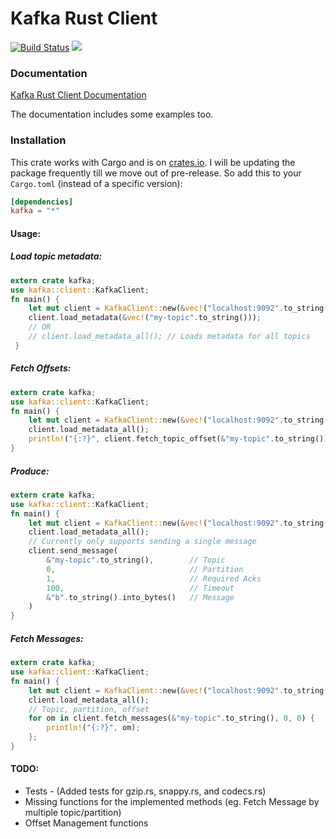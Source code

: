 # Kafka Rust Client

[![Build Status](https://travis-ci.org/spicavigo/kafka-rust.svg?branch=master)](https://travis-ci.org/spicavigo/kafka-rust) [![](http://meritbadge.herokuapp.com/kafka)](https://crates.io/crates/kafka)

### Documentation

[Kafka Rust Client Documentation](http://fauzism.co/rustdoc/kafka/index.html)

The documentation includes some examples too.


### Installation

This crate works with Cargo and is on [crates.io](https://crates.io/crates/kafka). I will be updating the package frequently till we move out of pre-release. So add this to your `Cargo.toml` (instead of a specific version):

```toml
[dependencies]
kafka = "*"
```

#### Usage:

##### Load topic metadata:

```rust
extern crate kafka;
use kafka::client::KafkaClient;
fn main() {
    let mut client = KafkaClient::new(&vec!("localhost:9092".to_string()));
    client.load_metadata(&vec!("my-topic".to_string()));
    // OR
    // client.load_metadata_all(); // Loads metadata for all topics
 }
```
##### Fetch Offsets:

```rust
extern crate kafka;
use kafka::client::KafkaClient;
fn main() {
    let mut client = KafkaClient::new(&vec!("localhost:9092".to_string()));
    client.load_metadata_all();
    println!("{:?}", client.fetch_topic_offset(&"my-topic".to_string()));
}
```
##### Produce:

```rust
extern crate kafka;
use kafka::client::KafkaClient;
fn main() {
    let mut client = KafkaClient::new(&vec!("localhost:9092".to_string()));
    client.load_metadata_all();
    // Currently only supports sending a single message
    client.send_message(
        &"my-topic".to_string(),        // Topic
        0,                              // Partition
        1,                              // Required Acks
        100,                            // Timeout
        &"b".to_string().into_bytes()   // Message
    )
}
```

##### Fetch Messages:

```rust
extern crate kafka;
use kafka::client::KafkaClient;
fn main() {
    let mut client = KafkaClient::new(&vec!("localhost:9092".to_string()));
    client.load_metadata_all();
    // Topic, partition, offset
    for om in client.fetch_messages(&"my-topic".to_string(), 0, 0) {
        println!("{:?}", om);
    };
}
```

#### TODO:

* Tests - (Added tests for gzip.rs, snappy.rs, and codecs.rs)
* Missing functions for the implemented methods (eg. Fetch Message by multiple topic/partition)
* Offset Management functions
